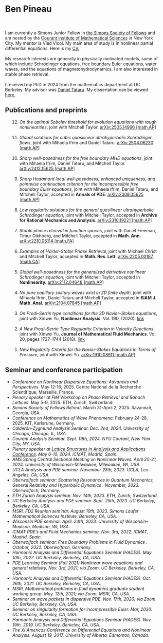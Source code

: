 <html lang="en">
	<head>
		<meta charset="utf-8">
		<meta name="viewport" content="width=device-width, initial-scale=1">
		<title>Ben Pineau</title>
	</head>	
	<body>
		<h1>Ben Pineau</h1>
<br><br>
I am currently a Simons Junior Fellow in <a href="https://www.simonsfoundation.org/simons-society-of-fellows/">the Simons Society of Fellows</a> and am hosted by the <a href="https://cims.nyu.edu/dynamic/">Courant Institute of Mathematical Sciences</a> in New York City. My mentor is Vlad Vicol. My main area of study is in nonlinear partial differential equations. Here is my <a href="CV.pdf">CV.</a>
<br><br>
		My research interests are generally in physically motivated models, some of which include Schrödinger equations, free boundary Euler equations, water waves, and the equations of magnetohydrodynamics. I am also interested in stable phase retrieval.
		<br><br>
		I received my PhD in 2024 from the mathematics department at UC Berkeley. My advisor was <a href="https://math.berkeley.edu/~tataru/">Daniel Tataru</a>. My dissertation can be viewed <a href="Finalized.pdf">here.</a>
		<h2>Publications and preprints</h2>
		<ul>
<ol reversed>
			<li><i>On the optimal Sobolev threshold for evolution equations with rough nonlinearities</i>, joint with Mitchell Taylor. <a href="https://arxiv.org/abs/2505.14966">arXiv:2505.14966 [math.AP]</a></li><br>
<li><i>Global solutions for cubic quasilinear ultrahyperbolic Schrödinger flows</i>, joint with Mihaela Ifrim and Daniel Tataru. <a href="https://arxiv.org/abs/2504.06230">arXiv:2504.06230 [math.AP]</a></li><br>
<li><i>Sharp well-posedness for the free boundary MHD equations</i>, joint with Mihaela Ifrim, Daniel Tataru, and Mitchell Taylor. <a href="https://arxiv.org/abs/2412.15625">arXiv:2412.15625 [math.AP]</a></li><br>
<li><i>Sharp Hadamard local well-posedness, enhanced uniqueness, and pointwise continuation criterion for the incompressible free boundary Euler equations</i>, joint with Mihaela Ifrim, Daniel Tataru, and Mitchell Taylor, accepted in <b>Annals of PDE</b>. <a href="https://arxiv.org/abs/2309.05625">arXiv:2309.05625 [math.AP]</a></li><br>
			<li><i>Low regularity solutions for the general quasilinear ultrahyperbolic Schrödinger equation</i>, joint with Mitchell Taylor, accepted in <b>Archive for Rational Mechanics and Analysis</b>. <a href="https://arxiv.org/abs/2310.19221">arXiv:2310.19221 [math.AP]</a></li><br>
			<li><i>Stable phase retrieval in function spaces</i>, joint with Daniel Freeman, Timur Oikhberg, and Mitchell Taylor, accepted in <b>Math. Ann.</b> <a href="https://arxiv.org/abs/2210.05114">arXiv:2210.05114 [math.FA]</a></li><br>
			<li><i>Examples of Hölder-Stable Phase Retrieval</i>, joint with Michael Christ and Mitchell Taylor, accepted in <b>Math. Res. Lett.</b> <a href="https://arxiv.org/abs/2205.00187">arXiv:2205.00187 [math.CA]</a></li><br>
<li><i>Global well-posedness for the generalized derivative nonlinear Schrödinger equation</i>, joint with Mitchell Taylor, accepted in <b>Nonlinearity.</b> <a href="https://arxiv.org/abs/2112.04648">arXiv:2112.04648 [math.AP]</a></li><br>
						<li><i>No pure capillary solitary waves exist in 2D finite depth</i>, joint with Mihaela Ifrim, Daniel Tataru and Mitchell Taylor, accepted in <b>SIAM J. Math. Anal.</b> <a href="https://arxiv.org/abs/2104.07845">	arXiv:2104.07845 [math.AP]</a></li><br>
			<li><i>On Prodi–Serrin type conditions for the 3D Navier–Stokes equations</i>, joint with Xinwei Yu, <b>Nonlinear Analysis</b>. Vol. 190, (2020). <a href="https://www.sciencedirect.com/science/article/abs/pii/S0362546X19302573">link</a></li><br>
			<li><i>A New Prodi–Serrin Type Regularity Criterion in Velocity Directions</i>, joint with Xinwei Yu, <b>Journal of Mathematical Fluid Mechanics</b>. Vol. 20, pages 1737–1744 (2018). <a href="https://link.springer.com/article/10.1007%2Fs00021-018-0388-z">link</a></li><br>
<li><i>New Regularity Criteria for the Navier-Stokes Equations in Terms of Pressure</i>, joint with Xinwei Yu. <a href="https://arxiv.org/abs/1910.08911">arXiv:1910.08911 [math.AP]</a></li>
</ol>
		</ul>
		<h2>Seminar and conference participation</h2>
		<ul>
<li><i>Conference on Nonlinear Dispersive Equations: Advances and Perspectives</i>. May 12-16, 2025. Centre National de la Recherche Scientifique, Marseille, France. </li>
<li><i>Plenary speaker at FIM Workshop on Phase Retrieval and Banach Lattices</i>. May 5-9, 2025. ETH, Zurich, Switzerland. </li>
<li><i>Simons Society of Fellows Retreat</i>. March 31-April 2, 2025. Savannah, Georgia, USA. </li>
<li><i>Conference on Mathematics of Wave Phenomena</i>. February 24-28, 2025. KIT, Karlsruhe, Germany. </li>
<li><i>Calderón-Zygmund Analysis Seminar<i></i>. Dec. 2nd, 2024. University of Chicago, Chicago, IL, USA. </li>
<li><i>Courant Analysis Seminar<i></i>. Sept. 19th, 2024. NYU Courant, New York City, NY, USA. </li>
<li><i>Plenary speaker at <a href="https://www.icmat.es/RT/2024/LSAA/program.php?fbclid=IwAR1QZkhmUYGH9fMrEftzM0yhufJ7VD6Ry3G-l5eHUgm78lX1rjBDaKT6-Vg#FW1">Lattice Structures in Analysis and Applications Conference</a></i>. May 6-10, 2024. ICMAT, Madrid, Spain. </li>
<li><i>AMS Spring Central Sectional Meeting on Nonlinear Waves</i>. April 20-21, 2024. University of Wisconsin-Milwaukee, Milwaukee, WI, USA. </li>
<li><i>UCLA Analysis and PDE seminar</i>. November 28th, 2023. UCLA, Los Angeles, CA, USA. </li>
			<li><i>Oberwolfach seminar: Scattering Resonances in Quantum Mechanics, General Relativity and Hyperbolic Dynamics <i></i>. November, 2023. Oberwolfach, Germany. </li>
			<li><i>ETH Zurich Analysis seminar<i></i>. Nov. 14th, 2023. ETH, Zurich, Switzerland. </li>
  			<li><i>UC Berkeley Analysis and PDE seminar<i></i>. Sept. 25th, 2023. UC Berkeley, Berkeley, CA, USA. </li>
			<li><i>MSRI, FD2 Reunion seminar<i></i>. August 10th, 2023. Simons Laufer Mathematical Sciences Institute, Berkeley, CA, USA. </li>
			<li><i>Wisconsin PDE seminar<i></i>. April. 24th, 2023. University of Wisconsin–Madison, Madison, WI, USA. </li>
			<li><i>ICMAT PDE’s and Fluid Mechanics seminar</i>. Nov. 3rd, 2022. ICMAT, Madrid, Spain. </li>
			<li><i>Oberwolfach seminar: Free Boundary Problems in Fluid Dynamics <i></i>. October, 2022. Oberwolfach, Germany. 
			<li><i> Harmonic Analysis and Differential Equations Seminar (HADES)</i>. May 10th, 2022. UC Berkeley, Berkeley, CA, USA. </li>
			<li><i>PDE Learning Seminar (Fall 2021)
				Nonlinear wave equations and general relativity</i>. Nov. 3rd, 2021; via Zoom. UC Berkeley, Berkeley, CA, USA. </li>
			<li><i> Harmonic Analysis and Differential Equations Seminar (HADES)</i>. Oct. 26th, 2021. UC Berkeley, Berkeley, CA, USA. </li>
			<li><i>MSRI, Mathematical problems in fluid dynamics graduate student working group</i>. May. 12th, 2021; via Zoom. MSRI, CA, USA.</li>
			<li><i>Seminar on wave packets in dispersive PDE</i>. Nov. 17th, 2020; via Zoom. UC Berkeley, Berkeley, CA, USA.</li>
			<li><i>Seminar on singularity formation for incompressible Euler</i>. Mar, 2020. UC Berkeley, Berkeley, CA, USA.</li>
			<li><i> Harmonic Analysis and Differential Equations Seminar (HADES)</i>. Nov. 19th, 2019. UC Berkeley, Berkeley, CA, USA. </li>
			<li><i>The XI Americas Conference on Differential Equations and Nonlinear Analysis</i>. August 19, 2017, University of Alberta, Edmonton, Canada. </li>
		
